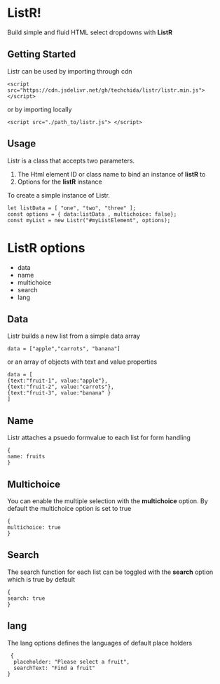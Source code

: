 # ListR!

Build simple and fluid HTML select dropdowns with **ListR**

## Getting Started

Listr  can be used by importing through cdn 

    <script src="https://cdn.jsdelivr.net/gh/techchida/listr/listr.min.js"> </script>


or by importing locally

    <script src="./path_to/listr.js"> </script>

## Usage

Listr is a class that accepts two parameters. 
1. The Html element ID or class name to bind an instance of **listR** to
2. Options for the **listR** instance

To create a simple instance of Listr. 
    
    let listData = [ "one", "two", "three" ];
    const options = { data:listData , multichoice: false};
	const myList = new Listr("#myListElement", options);
		 
    

# ListR options 

 - data
 - name
 - multichoice
 - search
 - lang

## Data
Listr builds a new list from a simple data array



    data = ["apple","carrots", "banana"]
or an array of objects with text and value properties

    data = [
    {text:"fruit-1", value:"apple"},
    {text:"fruit-2", value:"carrots"},
    {text:"fruit-3", value:"banana" }
    ]

  

## Name
Listr  attaches a psuedo formvalue to each list for form handling

    {
    name: fruits
    }


## Multichoice

You can enable the multiple selection with the **multichoice** option.  By default the multichoice option is set to true

    {
    multichoice: true
    }
## Search
The search function for each list can be toggled with  the **search**  option which is true by default

    {
    search: true
    }

## lang
The lang options defines the languages of default place holders 

     {
      placeholder: "Please select a fruit",
      searchText: "Find a fruit"
	}

